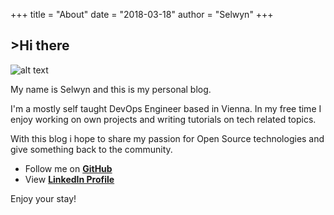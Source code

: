 +++
title = "About"
date = "2018-03-18"
author = "Selwyn"
+++

<h2>>Hi there<span class="logo__cursor" style="width: 3px; height: 1.625rem;"></span></h2>

![alt text](https://raw.githubusercontent.com/selloween/cv/master/profile.jpeg)

My name is Selwyn and this is my personal blog.

I'm a mostly self taught DevOps Engineer based in Vienna. In my free time I enjoy working on own projects and writing tutorials on tech related topics.

With this blog i hope to share my passion for Open Source technologies and give something back to the community.

- Follow me on [**GitHub**](https://github.com/selloween)
- View [**LinkedIn Profile**](https://linkedin.com/in/selwyn-rogers-172a07180/)

Enjoy your stay!